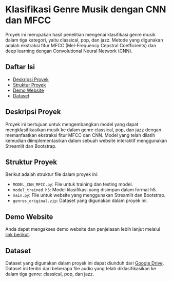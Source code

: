 # Klasifikasi Genre Musik dengan CNN dan MFCC

Proyek ini merupakan hasil penelitian mengenai klasifikasi genre musik dalam tiga kategori, yaitu classical, pop, dan jazz. Metode yang digunakan adalah ekstraksi fitur MFCC (Mel-Frequency Cepstral Coefficients) dan deep learning dengan Convolutional Neural Network (CNN).

## Daftar Isi
- [Deskripsi Proyek](#deskripsi-proyek)
- [Struktur Proyek](#struktur-proyek)
- [Demo Website](#demo-website)
- [Dataset](#dataset)

## Deskripsi Proyek
Proyek ini bertujuan untuk mengembangkan model yang dapat mengklasifikasikan musik ke dalam genre classical, pop, dan jazz dengan memanfaatkan ekstraksi fitur MFCC dan CNN. Model yang telah dilatih kemudian diimplementasikan dalam sebuah website interaktif menggunakan Streamlit dan Bootstrap.

## Struktur Proyek
Berikut adalah struktur file dalam proyek ini:
- `MODEL_CNN_MFCC.py`: File untuk training dan testing model.
- `model_trained.h5`: Model klasifikasi yang disimpan dalam format h5.
- `main.py`: File untuk website yang menggunakan Streamlit dan Bootstrap.
- `genres_original.zip`: Dataset yang digunakan dalam proyek ini.

## Demo Website
Anda dapat mengakses demo website dan penjelasan lebih lanjut melalui [link berikut](#).

## Dataset
Dataset yang digunakan dalam proyek ini dapat diunduh dari [Google Drive](https://drive.google.com/file/d/1lZK_7HaXXFyorv-wbvS9NyaJH8AK3Vi6/view?usp=drivesdk). Dataset ini terdiri dari beberapa file audio yang telah diklasifikasikan ke dalam tiga genre: classical, pop, dan jazz.
